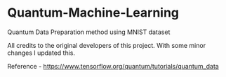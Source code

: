 # Quantum-Machine-Learning
Quantum Data Preparation method using MNIST dataset 

All credits to the original developers of this project. With some minor changes I updated this.

Reference - https://www.tensorflow.org/quantum/tutorials/quantum_data
